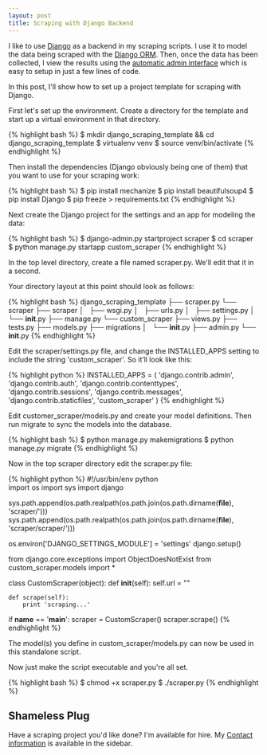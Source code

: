```yaml
---
layout: post
title: Scraping with Django Backend
---
```


I like to use [Django](https://www.djangoproject.com/) as a backend in my scraping scripts. 
I use it to model the data being scraped with the [Django ORM](https://docs.djangoproject.com/en/1.7/topics/db/models/).
Then, once the data has been collected, I view the results using the [automatic admin 
interface](https://docs.djangoproject.com/en/1.7/intro/tutorial02/) which is easy to 
setup in just a few lines of code.

In this post, I'll show how to set up a project template for scraping with Django. 

First let's set up the environment. Create a directory for the template and start up a
virtual environment in that directory.

{% highlight bash %}
$ mkdir django_scraping_template && cd django_scraping_template
$ virtualenv venv
$ source venv/bin/activate
{% endhighlight %}

Then install the dependencies (Django obviously being one of them) that you want to use
for your scraping work:

{% highlight bash %}
$ pip install mechanize
$ pip install beautifulsoup4
$ pip install Django
$ pip freeze > requirements.txt
{% endhighlight %}

Next create the Django project for the settings and an app for modeling the data:

{% highlight bash %}
$ django-admin.py startproject scraper
$ cd scraper
$ python manage.py startapp custom_scraper
{% endhighlight %}

In the top level directory, create a file named scraper.py. We'll edit that it in a 
second. 

Your directory layout at this point should look as follows:

{% highlight bash %}
django_scraping_template
├── scraper.py
└── scraper
    ├── scraper
    │   ├── wsgi.py
    │   ├── urls.py
    │   ├── settings.py
    │   └── __init__.py
    ├── manage.py
    └── custom_scraper
        ├── views.py
        ├── tests.py
        ├── models.py
        ├── migrations
        │   └── __init__.py
        ├── admin.py
        └── __init__.py
{% endhighlight %}

Edit the scraper/settings.py file, and change the INSTALLED\_APPS setting to include the string 'custom_scraper'. 
So it’ll look like this:

{% highlight python %}
INSTALLED_APPS = (
    'django.contrib.admin',
    'django.contrib.auth',
    'django.contrib.contenttypes',
    'django.contrib.sessions',
    'django.contrib.messages',
    'django.contrib.staticfiles',
    'custom_scraper'
)
{% endhighlight %}

Edit customer_scraper/models.py and create your model definitions. Then run migrate
to sync the models into the database.

{% highlight bash %}
$ python manage.py makemigrations
$ python manage.py migrate
{% endhighlight %}

Now in the top scraper directory edit the scraper.py file:

{% highlight python %}
#!/usr/bin/env python                                                                                                                                                                
import os
import sys
import django

sys.path.append(os.path.realpath(os.path.join(os.path.dirname(__file__), 'scraper/')))
sys.path.append(os.path.realpath(os.path.join(os.path.dirname(__file__), 'scraper/scraper/')))

os.environ['DJANGO_SETTINGS_MODULE'] = 'settings'
django.setup()

from django.core.exceptions import ObjectDoesNotExist
from custom_scraper.models import *

class CustomScraper(object):
    def __init__(self):
        self.url = ""

    def scrape(self):
        print 'scraping...'

if __name__ == '__main__':
    scraper = CustomScraper()
    scraper.scrape()
{% endhighlight %}

The model(s) you define in custom_scraper/models.py can now be used in this standalone script.

Now just make the script executable and you're all set.

{% highlight bash %}
$ chmod +x scraper.py
$ ./scraper.py
{% endhighlight %}

## Shameless Plug

Have a scraping project you'd like done? I'm available for hire. My [Contact information](/contact) 
is available in the sidebar.

